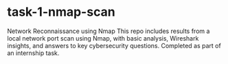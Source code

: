 # task-1-nmap-scan
Network Reconnaissance using Nmap  This repo includes results from a local network port scan using Nmap, with basic analysis, Wireshark insights, and answers to key cybersecurity questions. Completed as part of an internship task.
